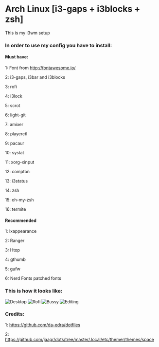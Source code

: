 # Arch Linux [i3-gaps + i3blocks + zsh]
This is my i3wm setup

### In order to use my config you have to install:

#### Must have:
1: Font from http://fontawesome.io/

2: i3-gaps, i3bar and i3blocks

3: rofi

4: i3lock

5: scrot

6: light-git

7: amixer

8: playerctl

9: pacaur

10: systat

11: xorg-xinput

12: compton

13: i3status

14: zsh

15: oh-my-zsh

16: termite

#### Recommended
1: lxappearance

2: Ranger

3: Htop

4: gthumb

5: gufw

6: Nerd Fonts patched fonts

### This is how it looks like:
![Desktop](https://github.com/MrSnowMonster/My-i3wm-setup/blob/master/screenshots/2017-09-29-224510_3200x1800_scrot.png)
![Rofi](https://github.com/MrSnowMonster/My-i3wm-setup/blob/master/screenshots/2017-09-29-223025_3200x1800_scrot.png)
![Bussy](https://github.com/MrSnowMonster/My-i3wm-setup/blob/master/screenshots/2017-09-29-223325_3200x1800_scrot.png)
![Editing](https://github.com/MrSnowMonster/My-i3wm-setup/blob/master/screenshots/2017-09-29-224429_3200x1800_scrot.png)

### Credits:
1: https://github.com/da-edra/dotfiles

2: https://github.com/jaagr/dots/tree/master/.local/etc/themer/themes/space

